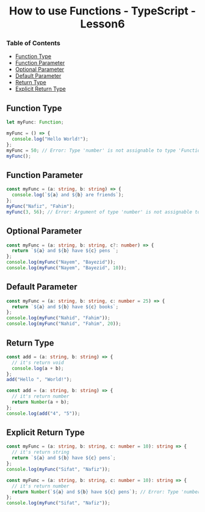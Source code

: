 <br />
 <p align="center">
    <h1 align="center"> How to use Functions - TypeScript - Lesson6 </h1>
</p>

<!-- TABLE OF CONTENTS -->

### Table of Contents

- [Function Type](#function-type)
- [Function Parameter](#function-parameter)
- [Optional Parameter](#optional-parameter)
- [ Default Parameter](#default-parameter)
- [Return Type](#return-type)
- [Explicit Return Type](#explicit-return-type)

## Function Type

```typescript
let myFunc: Function;

myFunc = () => {
  console.log("Hello World!");
};
myFunc = 50; // Error: Type 'number' is not assignable to type 'Function'.
myFunc();
```

## Function Parameter

```typescript
const myFunc = (a: string, b: string) => {
  console.log(`${a} and ${b} are friends`);
};
myFunc("Nafiz", "Fahim");
myFunc(3, 56); // Error: Argument of type 'number' is not assignable to parameter of type 'string'.
```

## Optional Parameter

```typescript
const myFunc = (a: string, b: string, c?: number) => {
  return `${a} and ${b} have ${c} pens `;
};
console.log(myFunc("Nayem", "Bayezid"));
console.log(myFunc("Nayem", "Bayezid", 10));
```

## Default Parameter

```typescript
const myFunc = (a: string, b: string, c: number = 25) => {
  return `${a} and ${b} have ${c} books`;
};
console.log(myFunc("Nahid", "Fahim"));
console.log(myFunc("Nahid", "Fahim", 20));
```

## Return Type

```typescript
const add = (a: string, b: string) => {
  // it's return void
  console.log(a + b);
};
add("Hello ", "World!");
```

```typescript
const add = (a: string, b: string) => {
  // it's return number
  return Number(a + b);
};
console.log(add("4", "5"));
```

## Explicit Return Type

```typescript
const myFunc = (a: string, b: string, c: number = 10): string => {
  // it's return string
  return `${a} and ${b} have ${c} pens`;
};
console.log(myFunc("Sifat", "Nafiz"));
```

```typescript
const myFunc = (a: string, b: string, c: number = 10): string => {
  // it's return number
  return Number(`${a} and ${b} have ${c} pens`); // Error: Type 'number' is not assignable to type 'string'.
};
console.log(myFunc("Sifat", "Nafiz"));
```
